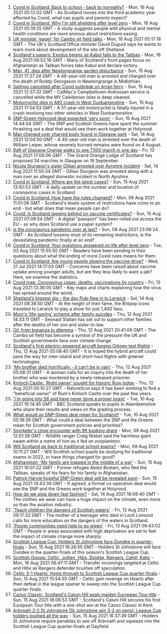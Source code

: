 1. [Covid in Scotland: Back to school - back to normality?](https://www.bbc.co.uk/news/uk-scotland-58214870) - Mon, 16 Aug 2021 05:12:02 GMT - As Scotland moves into the third academic year affected by Covid, what can pupils and parents expect?
2. [Covid in Scotland: Why I'm still shielding after level zero](https://www.bbc.co.uk/news/uk-scotland-highlands-islands-58223749) - Mon, 16 Aug 2021 05:19:55 GMT - A study suggests people with physical and mental health conditions are more anxious about restrictions easing.
3. [UK minister 'eager' for Cambo oil field talks](https://www.bbc.co.uk/news/uk-scotland-scotland-politics-58221743) - Mon, 16 Aug 2021 05:17:18 GMT - The UK's Scotland Office minister David Duguid says he wants to learn more about development of the site off Shetland.
4. [Scotland's papers: Exodus begins as Kabul falls to the Taliban](https://www.bbc.co.uk/news/uk-scotland-58228083) - Mon, 16 Aug 2021 06:52:16 GMT - Many of Scotland's front pages focus on Afghanistan as Taliban forces take Kabul and declare victory.
5. [Man, 41, dies after Newtongrange garden disturbance](https://www.bbc.co.uk/news/uk-scotland-58221739) - Sun, 15 Aug 2021 17:37:24 GMT - A 48-year-old man is arrested and charged over the death of Roddy Georgeson in Newtongrange in Midlothian.
6. [Sailings cancelled after Covid outbreak on Arran ferry](https://www.bbc.co.uk/news/uk-scotland-58221775) - Sun, 15 Aug 2021 12:37:32 GMT - CalMac's Campbeltown-Ardrossan service is cancelled while the MV Caledonian Isles is deep cleaned.
7. [Motorcyclist dies in A82 crash in West Dunbartonshire](https://www.bbc.co.uk/news/uk-scotland-glasgow-west-58225698) - Sun, 15 Aug 2021 17:54:53 GMT - A 51-year-old motorcyclist is fatally injured in a crash involving two other vehicles in West Dunbartonshire.
8. [SNP-Green Holyrood deal expected 'very soon'](https://www.bbc.co.uk/news/uk-scotland-scotland-politics-58221735) - Sun, 15 Aug 2021 14:44:04 GMT - The SNP and Scottish Greens have spent the summer thrashing out a deal that would see them work together at Holyrood.
9. [Man charged over charred body found in Glasgow park](https://www.bbc.co.uk/news/uk-scotland-north-east-orkney-shetland-58206882) - Sat, 14 Aug 2021 12:04:50 GMT - A 40-year-old man is arrested over the death of William Leiper, whose severely burned remains were found on 4 August.
10. [Raft of Glasgow Orange walks to see 7,500 march in one day](https://www.bbc.co.uk/news/uk-scotland-glasgow-west-58203584) - Fri, 13 Aug 2021 17:06:06 GMT - The Grand Orange Lodge of Scotland has proposed 34 marches in Glasgow on 18 September.
11. [Nicola Sturgeon's sister Gillian arrested over Ayrshire incident](https://www.bbc.co.uk/news/uk-scotland-58213744) - Sat, 14 Aug 2021 11:50:34 GMT - Gillian Sturgeon was arrested along with a man over an alleged domestic incident in North Ayrshire.
12. [Covid in Scotland: Where are the latest cases?](https://www.bbc.co.uk/news/uk-scotland-53511877) - Sun, 15 Aug 2021 13:50:53 GMT - A daily update on the number and location of coronavirus cases in Scotland.
13. [Covid in Scotland: How have the rules changed?](https://www.bbc.co.uk/news/uk-scotland-53166816) - Mon, 09 Aug 2021 11:01:08 GMT - Scotland's levels system of restrictions have come to an end - but what does that mean people can do?
14. [Covid: Is Scotland lagging behind on vaccine certificates?](https://www.bbc.co.uk/news/uk-scotland-57519070) - Sun, 15 Aug 2021 07:09:54 GMT - A digital "passport" has been rolled out across the EU - so why does Scotland use a paper system?
15. [Is the coronavirus pandemic over at last?](https://www.bbc.co.uk/news/uk-scotland-58112939) - Sun, 08 Aug 2021 23:08:24 GMT - As Scotland loosens most of its remaining restrictions, is the devastating pandemic finally at an end?
16. [Covid in Scotland: Your questions answered on life after level zero](https://www.bbc.co.uk/news/uk-scotland-58071989) - Tue, 03 Aug 2021 15:55:50 GMT - Readers have been sending in their questions about what the ending of more Covid rules means for them.
17. [Covid in Scotland: Are young people slowing the vaccine drive?](https://www.bbc.co.uk/news/uk-scotland-57915106) - Wed, 21 Jul 2021 14:17:03 GMT - Concerns have been raised about vaccine uptake among younger adults, but are they less likely to want a jab? Here, we examine the statistics.
18. [Covid map: Coronavirus cases, deaths, vaccinations by country](https://www.bbc.co.uk/news/world-51235105) - Fri, 13 Aug 2021 13:36:05 GMT - Key maps and charts explaining how the virus has spread around the world.
19. [Shetland’s biggest gig – the day Pulp flew in to Lerwick](https://www.bbc.co.uk/news/uk-scotland-north-east-orkney-shetland-57599869) - Sat, 14 Aug 2021 08:38:50 GMT - At the height of their fame, the Britpop icons travelled to Lerwick to play a show for just 1,400 fans.
20. [Mum's 'life-saving' scheme after family suicides](https://www.bbc.co.uk/news/uk-scotland-58185754) - Thu, 12 Aug 2021 14:33:11 GMT - Seonaid Stallan has set out to support other families after the deaths of her son and sister-in-law.
21. [Oil: from bonanza to dilemma](https://www.bbc.co.uk/news/uk-scotland-scotland-business-58195442) - Thu, 12 Aug 2021 20:41:09 GMT - The Cambo oil field has become a symbol of the pressure the UK and Scottish governments face over climate change.
22. [Scotland's first electric-powered aircraft begins Orkney test flights](https://www.bbc.co.uk/news/uk-scotland-north-east-orkney-shetland-58177865) - Thu, 12 Aug 2021 05:08:40 GMT - It is hoped the hybrid aircraft could pave the way for inter-island and short-haul flights with greener technologies.
23. ['My brother died horrifically - it can't be in vain'](https://www.bbc.co.uk/news/uk-scotland-north-east-orkney-shetland-58177868) - Thu, 12 Aug 2021 05:08:31 GMT - A woman calls for an inquiry into the death of her brother who was murdered by a newly-released prisoner.
24. [Kinloch Castle: 'Right owner' sought for historic Rum lodge](https://www.bbc.co.uk/news/uk-scotland-highlands-islands-58170779) - Thu, 12 Aug 2021 05:10:27 GMT - NatureScot says it has been working to find a "beneficial owner" of Rum's Kinloch Castle over the past few years.
25. ['I'm going into S6 and have never done a proper exam'](https://www.bbc.co.uk/news/uk-scotland-58158616) - Tue, 10 Aug 2021 16:14:45 GMT - BBC Scotland speaks to pupils in Aberdeenshire who share their results and views on the grading process.
26. [What would an SNP-Green deal mean for Scotland?](https://www.bbc.co.uk/news/uk-scotland-scotland-politics-58143753) - Tue, 10 Aug 2021 05:18:39 GMT - What could a deal between the SNP and the Greens mean for Scottish government policies and priorities?
27. [Snorkeler's close encounter with 9ft basking shark](https://www.bbc.co.uk/news/uk-scotland-highlands-islands-58145408) - Mon, 09 Aug 2021 12:01:38 GMT - Wildlife ranger Craig Nisbet said the harmless giant swam within a metre of him as it fed on zooplankton.
28. [Will Scotland go back to traditional school exams?](https://www.bbc.co.uk/news/uk-scotland-58139111) - Mon, 09 Aug 2021 10:11:27 GMT - Will Scottish school pupils be studying for traditional exams in 2022, or have things changed for good?
29. [Afghanistan: ‘My family are trapped in the middle of a war’](https://www.bbc.co.uk/news/uk-scotland-58224887) - Sun, 15 Aug 2021 16:07:22 GMT - Former refugee Abdul Bostani, who fled the Taliban, speaks of his fears for his family in Afghanistan.
30. [Patrick Harvie hopeful SNP-Green deal will be revealed soon](https://www.bbc.co.uk/news/uk-scotland-58224149) - Sun, 15 Aug 2021 14:43:39 GMT - If agreed, a formal co-operation deal would see the SNP and the Greens work together at Holyrood.
31. [How do we slow down fast fashion?](https://www.bbc.co.uk/news/uk-scotland-58216479) - Sat, 14 Aug 2021 18:06:40 GMT - The clothes we wear can have a huge impact on the climate, even more so than the aviation industry.
32. ['Teach children the dangers of Scottish waters'](https://www.bbc.co.uk/news/uk-scotland-58199582) - Fri, 13 Aug 2021 09:17:32 GMT - The mother of a teenager who died in Loch Lomond calls for more education on the dangers of the waters in Scotland.
33. ['Poorer communities need help to go green'](https://www.bbc.co.uk/news/uk-scotland-58191576) - Fri, 13 Aug 2021 09:43:02 GMT - People in areas associated with high deprivation are set to feel the impact of climate change more sharply.
34. [Scottish League Cup: Holders St Johnstone face Dundee in quarter-finals](https://www.bbc.co.uk/sport/football/58224773) - Sun, 15 Aug 2021 16:26:55 GMT - Holders St Johnstone will face Dundee in the quarter-finals of this season's Scottish League Cup.
35. [Scottish Gossip: Celtic, Jullien, Hibs, Doidge, Rangers, Cahill, Katic](https://www.bbc.co.uk/sport/football/58228391) - Mon, 16 Aug 2021 06:47:11 GMT - Transfer incomings targeted at Celtic and Hibs as Rangers defender brushes off speculation.
36. [Celtic 3-1 Hearts: Hosts through to Scottish League Cup quarter-finals](https://www.bbc.co.uk/sport/football/58137990) - Sun, 15 Aug 2021 15:54:55 GMT - Celtic gain revenge on Hearts after their defeat in the league opener to sweep into the Scottish League Cup quarter-finals.
37. [Cazoo Classic: Scotland's Calum Hill seals maiden European Tour title](https://www.bbc.co.uk/sport/golf/58223013) - Sun, 15 Aug 2021 18:06:53 GMT - Scotland's Calum Hill secures his first European Tour title with a one-shot win at the Cazoo Classic in Kent.
38. [Arbroath 2-2 St Johnstone (St Johnstone win 3-2 on pens): League Cup holders pushed all the way](https://www.bbc.co.uk/sport/football/58137983) - Sun, 15 Aug 2021 16:37:39 GMT - Holders St Johnstone require penalties to see off Arbroath and squeeze into the Scottish League Cup quarter-finals at Gayfield.
